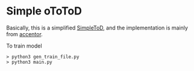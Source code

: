Simple oToToD
===

Basically, this is a simplified [SimpleToD](https://github.com/salesforce/simpletod), and the implementation is mainly from [accentor](https://github.com/facebookresearch/accentor).

To train model

```
> python3 gen_train_file.py
> python3 main.py
```
